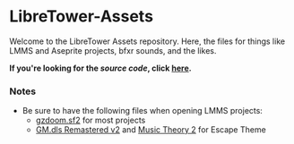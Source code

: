 # LibreTower-Assets

<p>Welcome to the LibreTower Assets repository. Here, the files for things like LMMS and Aseprite projects, bfxr sounds, and the likes.</p>

**If you're looking for the _source code_, click [here](https://github.com/Applemunch/LibreTower).**

### Notes

- Be sure to have the following files when opening LMMS projects:
  - [gzdoom.sf2](https://github.com/coelckers/gzdoom/blob/master/soundfont/gzdoom.sf2) for most projects
  - [GM.dls Remastered v2](https://drive.google.com/drive/folders/118TpIuJPrvNcNNIYs-kXb-jcwQYeSLEI?usp=sharing) and [Music Theory 2](https://www.rkhive.com/new/new_banks/mustheory2.zip) for Escape Theme

